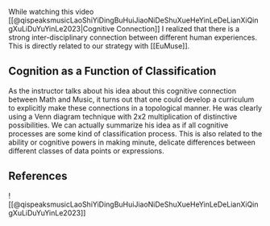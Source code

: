While watching this video [[@qispeaksmusicLaoShiYiDingBuHuiJiaoNiDeShuXueHeYinLeDeLianXiQingXuLiDuYuYinLe2023|Cognitive Connection]] I realized that there is a strong inter-disciplinary connection between different human experiences. This is directly related to our strategy with [[EuMuse]].

## Cognition as a Function of Classification
As the instructor talks about his idea about this cognitive connection between Math and Music, it turns out that one could develop a curriculum to explicitly make these connections in a topological manner. He was clearly using a Venn diagram technique with 2x2 multiplication of distinctive possibilities. We can actually summarize his idea as if all cognitive processes are some kind of classification process. This is also related to the ability or cognitive powers in making minute, delicate differences between different classes of data points or expressions.


## References

![[@qispeaksmusicLaoShiYiDingBuHuiJiaoNiDeShuXueHeYinLeDeLianXiQingXuLiDuYuYinLe2023]]